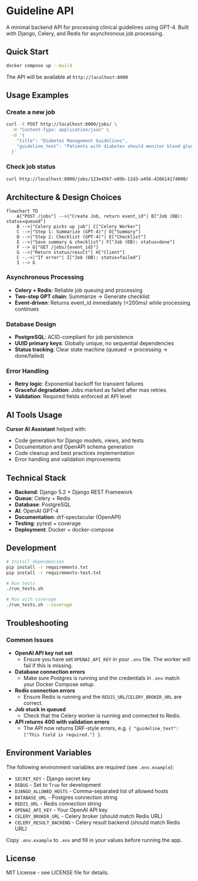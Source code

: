 # Guideline API

A minimal backend API for processing clinical guidelines using GPT-4. Built with Django, Celery, and Redis for asynchronous job processing.

## Quick Start

```bash
docker compose up --build
```

The API will be available at `http://localhost:8000`

## Usage Examples

### Create a new job
```bash
curl -X POST http://localhost:8000/jobs/ \
  -H "Content-Type: application/json" \
  -d '{
    "title": "Diabetes Management Guidelines",
    "guideline_text": "Patients with diabetes should monitor blood glucose daily and take medications as prescribed. Regular checkups with healthcare providers are essential for managing the condition effectively."
  }'
```

### Check job status
```bash
curl http://localhost:8000/jobs/123e4567-e89b-12d3-a456-426614174000/
```

## Architecture & Design Choices

```mermaid
flowchart TD
    A["POST /jobs"] -->|"Create Job, return event_id"| B["Job (DB): status=queued"]
    B -->|"Celery picks up job"| C["Celery Worker"]
    C -->|"Step 1: Summarize (GPT-4)"| D["Summary"]
    D -->|"Step 2: Checklist (GPT-4)"| E["Checklist"]
    E -->|"Save summary & checklist"| F["Job (DB): status=done"]
    F --> G["GET /jobs/{event_id}"]
    G -->|"Return status/result"| H["Client"]
    C -.->|"If error"| I["Job (DB): status=failed"]
    I --> G
```

### **Asynchronous Processing**
- **Celery + Redis**: Reliable job queuing and processing
- **Two-step GPT chain**: Summarize → Generate checklist
- **Event-driven**: Returns event_id immediately (<200ms) while processing continues

### **Database Design**
- **PostgreSQL**: ACID-compliant for job persistence
- **UUID primary keys**: Globally unique, no sequential dependencies
- **Status tracking**: Clear state machine (queued → processing → done/failed)

### **Error Handling**
- **Retry logic**: Exponential backoff for transient failures
- **Graceful degradation**: Jobs marked as failed after max retries
- **Validation**: Required fields enforced at API level

## AI Tools Usage

**Cursor AI Assistant** helped with:
- Code generation for Django models, views, and tests
- Documentation and OpenAPI schema generation
- Code cleanup and best practices implementation
- Error handling and validation improvements

## Technical Stack

- **Backend**: Django 5.2 + Django REST Framework
- **Queue**: Celery + Redis
- **Database**: PostgreSQL
- **AI**: OpenAI GPT-4
- **Documentation**: drf-spectacular (OpenAPI)
- **Testing**: pytest + coverage
- **Deployment**: Docker + docker-compose

## Development

```bash
# Install dependencies
pip install -r requirements.txt
pip install -r requirements-test.txt

# Run tests
./run_tests.sh

# Run with coverage
./run_tests.sh --coverage
```

## Troubleshooting

### Common Issues

- **OpenAI API key not set**
  - Ensure you have set `OPENAI_API_KEY` in your `.env` file. The worker will fail if this is missing.
- **Database connection errors**
  - Make sure Postgres is running and the credentials in `.env` match your Docker Compose setup.
- **Redis connection errors**
  - Ensure Redis is running and the `REDIS_URL`/`CELERY_BROKER_URL` are correct.
- **Job stuck in queued**
  - Check that the Celery worker is running and connected to Redis.
- **API returns 400 with validation errors**
  - The API now returns DRF-style errors, e.g. `{ "guideline_text": ["This field is required."] }`.

## Environment Variables

The following environment variables are required (see `.env.example`):

- `SECRET_KEY` - Django secret key
- `DEBUG` - Set to `True` for development
- `DJANGO_ALLOWED_HOSTS` - Comma-separated list of allowed hosts
- `DATABASE_URL` - Postgres connection string
- `REDIS_URL` - Redis connection string
- `OPENAI_API_KEY` - Your OpenAI API key
- `CELERY_BROKER_URL` - Celery broker (should match Redis URL)
- `CELERY_RESULT_BACKEND` - Celery result backend (should match Redis URL)

Copy `.env.example` to `.env` and fill in your values before running the app.

## License

MIT License - see LICENSE file for details. 